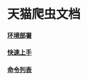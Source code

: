 # 天猫爬虫文档

#### [环境部署](/deployment.md)

#### [快速上手](/kuai-su-shang-shou.md)

#### [命令列表](/cheng-xu-ming-ling.md)

#### 



